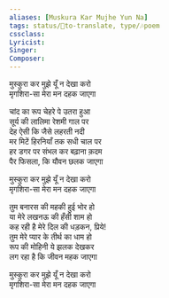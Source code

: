 ```yaml
---
aliases: [Muskura Kar Mujhe Yun Na]
tags: status/📰to-translate, type/🎶poem  
cssclass:
Lyricist: 
Singer:
Composer:
---
```


मुस्कुरा कर मुझे यूँ न देखा करो  
मृगशिरा-सा मेरा मन दहक जाएगा 
  
चांद का रूप चेहरे पे उतरा हुआ  
सूर्य की लालिमा रेशमी गाल पर  
देह ऐसी कि जैसे लहरती नदी  
मर मिटें हिरनियाँ तक सधी चाल पर  
हर डगर पर संभल कर बढ़ाना क़दम  
पैर फिसला, कि यौवन छलक जाएगा  
  
मुस्कुरा कर मुझे यूँ न देखा करो  
मृगशिरा-सा मेरा मन दहक जाएगा  
  
तुम बनारस की महकी हुई भोर हो  
या मेरे लखनऊ की हँसी शाम हो  
कह रही है मेरे दिल की धड़कन, प्रिये!  
तुम मेरे प्यार के तीर्थ का धाम हो  
रूप की मोहिनी ये झलक देखकर  
लग रहा है कि जीवन महक जाएगा  
  
मुस्कुरा कर मुझे यूँ न देखा करो  
मृगशिरा-सा मेरा मन दहक जाएगा


